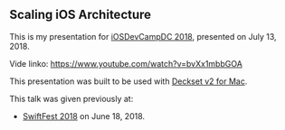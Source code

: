 ## Scaling iOS Architecture

This is my presentation for [iOSDevCampDC 2018](http://iosdevcampdc.com), presented on July 13, 2018.

Vide linko: https://www.youtube.com/watch?v=bvXx1mbbGOA

This presentation was built to be used with [Deckset v2 for Mac](http://decksetapp.com).

This talk was given previously at:

- [SwiftFest 2018](https://www.swiftfest.io) on June 18, 2018.
